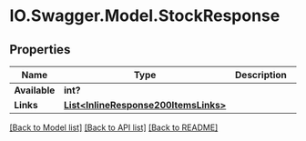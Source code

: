 # IO.Swagger.Model.StockResponse
## Properties

Name | Type | Description | Notes
------------ | ------------- | ------------- | -------------
**Available** | **int?** |  | [optional] 
**Links** | [**List&lt;InlineResponse200ItemsLinks&gt;**](InlineResponse200ItemsLinks.md) |  | [optional] 

[[Back to Model list]](../README.md#documentation-for-models) [[Back to API list]](../README.md#documentation-for-api-endpoints) [[Back to README]](../README.md)

